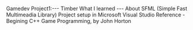 Gamedev Project1:--- Timber
What I learned ---
About SFML (Simple Fast Multimeadia Library)
Project setup in Microsoft Visual Studio
Reference - Begining C++ Game Programming, by John Horton
